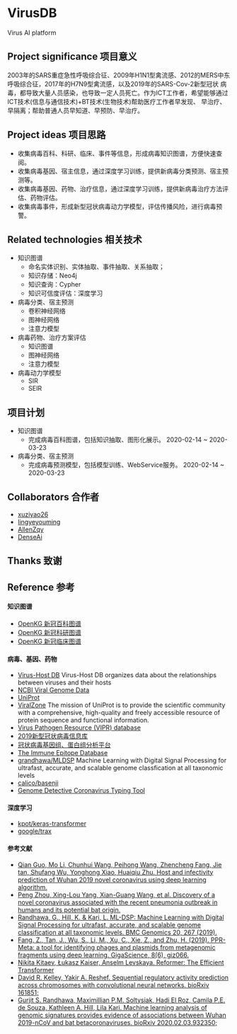 # VirusDB
Virus AI platform

## Project significance 项目意义
2003年的SARS重症急性呼吸综合征、2009年H1N1型禽流感、2012的MERS中东呼吸综合征，2017年的H7N9型禽流感，以及2019年的SARS-Cov-2新型冠状
病毒，都导致大量人员感染，也导致一定人员死亡。作为ICT工作者，希望能够通过ICT技术(信息与通信技术)+BT技术(生物技术)帮助医疗工作者早发现、
早治疗、早隔离；帮助普通人员早知道、早预防、早治疗。


## Project ideas 项目思路
- 收集病毒百科、科研、临床、事件等信息，形成病毒知识图谱，方便快速查阅。
- 收集病毒基因、宿主信息，通过深度学习训练，提供新病毒分类预测、宿主预测等。
- 收集病毒基因、药物、治疗信息，通过深度学习训练，提供新病毒治疗方法评估、药物评估。
- 收集病毒事件，形成新型冠状病毒动力学模型，评估传播风险，进行病毒预警。

## Related technologies 相关技术
- 知识图谱
    - 命名实体识别、实体抽取、事件抽取、关系抽取；
    - 知识存储：Neo4j
    - 知识查询：Cypher
    - 知识可信度评估：深度学习
- 病毒分类、宿主预测
    - 卷积神经网络
    - 图神经网络
    - 注意力模型
- 病毒药物、治疗方案评估
    - 知识图谱
    - 图神经网络
    - 注意力模型
- 病毒动力学模型
    - SIR
    - SEIR

## 项目计划
- 知识图谱
    * 完成病毒百科图谱，包括知识抽取、图形化展示。 2020-02-14 ~ 2020-03-23
- 病毒分类、宿主预测
    * 完成病毒预测模型，包括模型训练、WebService服务。 2020-02-14 ~ 2020-03-23


## Collaborators 合作者
- [xuziyao26](https://github.com/xuziyao26)
- [lingyeyouming](https://github.com/lingyeyouming)
- [AllenZqy](https://github.com/AllenZqy)
- [DenseAi](https://github.com/denseai) 

## Thanks 致谢


## Reference 参考 
#### 知识图谱
- [OpenKG 新冠百科图谱](http://www.openkg.cn/dataset/2019-ncov-baike)
- [OpenKG 新冠科研图谱](http://www.openkg.cn/dataset/2019-ncov-research)
- [OpenKG 新冠临床图谱](http://www.openkg.cn/dataset/2019-ncov-clinic)

#### 病毒、基因、药物
- [Virus-Host DB](https://www.genome.jp/virushostdb) Virus-Host DB organizes data about the relationships between viruses and their hosts
- [NCBI Viral Genome Data](ftp://ftp.ncbi.nlm.nih.gov/refseq/release/viral/)
- [UniProt](https://www.uniprot.org/)
- [ViralZone](https://viralzone.expasy.org/) The mission of UniProt is to provide the scientific community with a comprehensive,
high-quality and freely accessible resource of protein sequence and functional information.
- [ Virus Pathogen Resource (VIPR) database ](https://www.viprbrc.org/)
- [2019新型冠状病毒信息库](https://bigd.big.ac.cn/ncov)
- [冠状病毒基因组、蛋白组分析平台](http://covdb.popgenetics.net/v1/index)
- [The Immune Epitope Database](https://www.iedb.org/database_export_v3.php)
- [grandhawa/MLDSP](https://github.com/grandhawa/MLDSP) Machine Learning with Digital Signal Processing for ultrafast,
accurate, and scalable genome classfication at all taxonomic levels
- [calico/basenji](https://github.com/calico/basenji/tree/master/basenji)
- [Genome Detective Coronavirus Typing Tool](https://www.genomedetective.com/app/typingtool/cov/)

#### 深度学习
- [kpot/keras-transformer](https://github.com/kpot/keras-transformer)
- [google/trax](https://github.com/google/trax)


#### 参考文献
- [Qian Guo, Mo Li, Chunhui Wang, Peihong Wang, Zhencheng Fang, Jie tan, Shufang Wu, Yonghong Xiao, Huaiqiu Zhu. Host 
and infectivity prediction of Wuhan 2019 novel coronavirus using deep learning algorithm.](https://doi.org/10.1101/2020.01.21.914044)
- [Peng Zhou, Xing-Lou Yang, Xian-Guang Wang, et al. Discovery of a novel coronavirus associated with the recent 
pneumonia outbreak in humans and its potential bat origin.](https://doi.org/10.1101/2020.01.22.914952)
- [Randhawa, G., Hill, K. & Kari, L. ML-DSP: Machine Learning with Digital Signal Processing for ultrafast, accurate, 
and scalable genome classification at all taxonomic levels. BMC Genomics 20, 267 (2019).](https://doi.org/10.1186/s12864-019-5571-y)
- [Fang, Z., Tan, J., Wu, S., Li, M., Xu, C., Xie, Z., and Zhu, H. (2019). PPR-Meta: a tool for identifying phages and 
plasmids from metagenomic fragments using deep learning. GigaScience, 8(6), giz066.](https://doi.org/10.1093/gigascience/giz066)
- [Nikita Kitaev, Łukasz Kaiser, Anselm Levskaya. Reformer: The Efficient Transformer](https://arxiv.org/abs/2001.04451)
- [David R. Kelley, Yakir A. Reshef. Sequential regulatory activity prediction across chromosomes with convolutional neural networks.
bioRxiv 161851;](https://doi.org/10.1101/161851)
- [Gurjit S. Randhawa, Maximillian P.M. Soltysiak, Hadi El Roz, Camila P.E. de Souza, Kathleen A. Hill, Lila Kari. 
Machine learning analysis of genomic signatures provides evidence of associations between Wuhan 2019-nCoV and bat betacoronaviruses. 
bioRxiv 2020.02.03.932350;](https://www.biorxiv.org/content/10.1101/2020.02.03.932350v2.full)